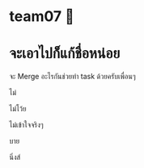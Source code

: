 # team07 💩

<h1>จะเอาไปก็แก้ชื่อหน่อย</h1>
จะ Merge อะไรกันช่วยทำ task ด้วยครับเพื่อนๆ

ไม่

ไม่โว้ย

ไม่เข้าใจจริงๆ

บาย

นิ่งส์

